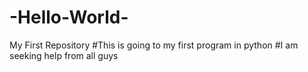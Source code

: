 # -Hello-World-
My First Repository
#This is going to my first program in python
#I am seeking help from all guys 
